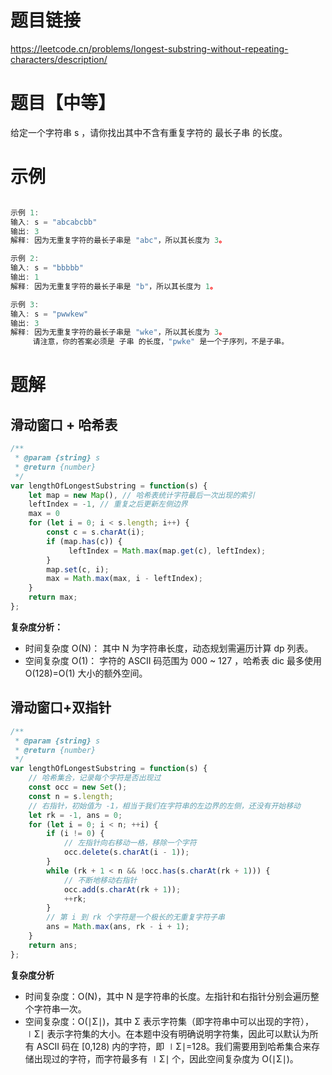 
# 题目链接

https://leetcode.cn/problems/longest-substring-without-repeating-characters/description/

# 题目【中等】

给定一个字符串 s ，请你找出其中不含有重复字符的 最长子串 的长度。

# 示例

```js

示例 1:
输入: s = "abcabcbb"
输出: 3 
解释: 因为无重复字符的最长子串是 "abc"，所以其长度为 3。

示例 2:
输入: s = "bbbbb"
输出: 1
解释: 因为无重复字符的最长子串是 "b"，所以其长度为 1。

示例 3:
输入: s = "pwwkew"
输出: 3
解释: 因为无重复字符的最长子串是 "wke"，所以其长度为 3。
     请注意，你的答案必须是 子串 的长度，"pwke" 是一个子序列，不是子串。
```

# 题解

## 滑动窗口 + 哈希表

```js
/**
 * @param {string} s
 * @return {number}
 */
var lengthOfLongestSubstring = function(s) {
    let map = new Map(), // 哈希表统计字符最后一次出现的索引
    leftIndex = -1, // 重复之后更新左侧边界
    max = 0
    for (let i = 0; i < s.length; i++) {
        const c = s.charAt(i);
        if (map.has(c)) {
             leftIndex = Math.max(map.get(c), leftIndex);
        }
        map.set(c, i);
        max = Math.max(max, i - leftIndex);
    }
    return max;
};
```

**复杂度分析：**

- 时间复杂度 O(N)： 其中 N 为字符串长度，动态规划需遍历计算 dp 列表。
- 空间复杂度 O(1)： 字符的 ASCII 码范围为 000 ~ 127 ，哈希表 dic 最多使用 O(128)=O(1) 大小的额外空间。

## 滑动窗口+双指针

```js
/**
 * @param {string} s
 * @return {number}
 */
var lengthOfLongestSubstring = function(s) {
    // 哈希集合，记录每个字符是否出现过
    const occ = new Set();
    const n = s.length;
    // 右指针，初始值为 -1，相当于我们在字符串的左边界的左侧，还没有开始移动
    let rk = -1, ans = 0;
    for (let i = 0; i < n; ++i) {
        if (i != 0) {
            // 左指针向右移动一格，移除一个字符
            occ.delete(s.charAt(i - 1));
        }
        while (rk + 1 < n && !occ.has(s.charAt(rk + 1))) {
            // 不断地移动右指针
            occ.add(s.charAt(rk + 1));
            ++rk;
        }
        // 第 i 到 rk 个字符是一个极长的无重复字符子串
        ans = Math.max(ans, rk - i + 1);
    }
    return ans;
};
```

**复杂度分析**

- 时间复杂度：O(N)，其中 N 是字符串的长度。左指针和右指针分别会遍历整个字符串一次。
- 空间复杂度：O(∣Σ∣)，其中 Σ 表示字符集（即字符串中可以出现的字符），∣Σ∣ 表示字符集的大小。在本题中没有明确说明字符集，因此可以默认为所有 ASCII 码在 [0,128) 内的字符，即 ∣Σ∣=128。我们需要用到哈希集合来存储出现过的字符，而字符最多有 ∣Σ∣ 个，因此空间复杂度为 O(∣Σ∣)。
